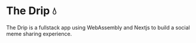 # The Drip 💧

The Drip is a fullstack app using WebAssembly and Nextjs to build a social meme sharing experience.